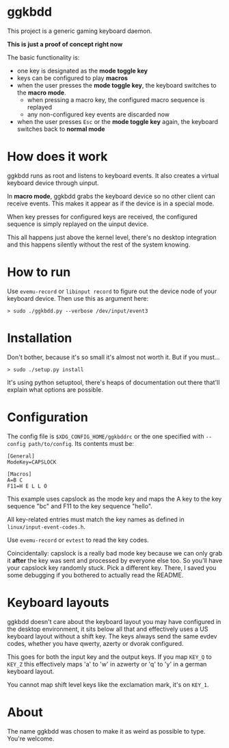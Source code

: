 ggkbdd
======

This project is a generic gaming keyboard daemon.

**This is just a proof of concept right now**

The basic functionality is:
- one key is designated as the **mode toggle key**
- keys can be configured to play **macros**
- when the user presses the **mode toggle key**, the keyboard switches to
  the **macro mode**.
  - when pressing a macro key, the configured macro sequence is replayed
  - any non-configured key events are discarded now
- when the user presses `Esc` or the **mode toggle key** again, the keyboard
  switches back to **normal mode**

How does it work
================

ggkbdd runs as root and listens to keyboard events. It also creates a virtual
keyboard device through uinput.

In **macro mode**, ggkbdd grabs the keyboard device so no other client can
receive events. This makes it appear as if the device is in a special mode.

When key presses for configured keys are received, the configured sequence
is simply replayed on the uinput device.

This all happens just above the kernel level, there's no desktop integration
and this happens silently without the rest of the system knowing.

How to run
==========

Use `evemu-record` or `libinput record` to figure out the device node of
your keyboard device. Then use this as argument here:

```
> sudo ./ggkbdd.py --verbose /dev/input/event3
```

Installation
============

Don't bother, because it's so small it's almost not worth it. But if you
must...

```
> sudo ./setup.py install
```

It's using python setuptool, there's heaps of documentation out there
that'll explain what options are possible.

Configuration
=============

The config file is `$XDG_CONFIG_HOME/ggkbddrc` or the one specified
with `--config path/to/config`. Its contents must be:

```
[General]
ModeKey=CAPSLOCK

[Macros]
A=B C
F11=H E L L O
```

This example uses capslock as the mode key and maps the A key to the key
sequence "bc" and F11 to the key sequence "hello".

All key-related entries must match the key names as defined in
`linux/input-event-codes.h`.

Use `evemu-record` or `evtest` to read the key codes.

Coincidentally: capslock is a really bad mode key because we can only
grab it **after** the key was sent and processed by everyone else too. So
you'll have your capslock key randomly stuck. Pick a different key. There, I
saved you some debugging if you bothered to actually read the README.

Keyboard layouts
================

ggkbdd doesn't care about the keyboard layout you may have configured in the
desktop environment, it sits below all that and effectively uses a US
keyboard layout without a shift key. The keys always send the same evdev
codes, whether you have qwerty, azerty or dvorak configured.

This goes for both the input key and the output keys. If you map `KEY_Q` to
`KEY_Z` this effectively maps 'a' to 'w' in azwerty or 'q' to 'y' in a
german keyboard layout.

You cannot map shift level keys like the exclamation mark, it's on `KEY_1`.

About
=====

The name ggkbdd was chosen to make it as weird as possible to type. You're
welcome.
